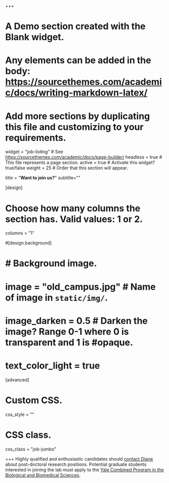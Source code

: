 +++
# A Demo section created with the Blank widget.
# Any elements can be added in the body: https://sourcethemes.com/academic/docs/writing-markdown-latex/
# Add more sections by duplicating this file and customizing to your requirements.

widget = "job-listing"  # See https://sourcethemes.com/academic/docs/page-builder/
headless = true  # This file represents a page section.
active = true  # Activate this widget? true/false
weight = 25  # Order that this section will appear.

title = "**Want to join us?**"
subtitle=""


[design]
  # Choose how many columns the section has. Valid values: 1 or 2.
  columns = "1"

#[design.background]
#     # Background image.
#     image = "old_campus.jpg"  # Name of image in `static/img/`.
#     image_darken = 0.5  # Darken the image? Range 0-1 where 0 is transparent and 1 is #opaque.
#
#     text_color_light = true


  [advanced]
   # Custom CSS.
   css_style = ""

   # CSS class.
   css_class = "job-jumbo"


+++
Highly qualified and enthusiastic candidates should [contact Diane](mailto:diane.krause@yale.edu) about post-doctoral research positions. Potential graduate students interested in joining the lab must apply to the [Yale Combined Program in the Biological and Biomedical Sciences](https://medicine.yale.edu/bbs/).
